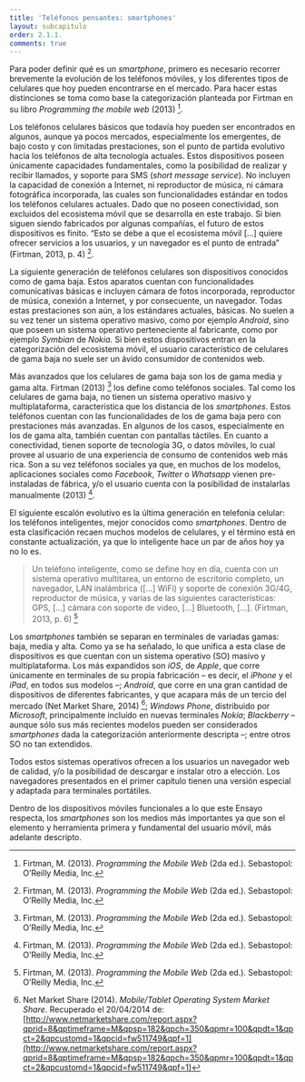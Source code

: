 ```yaml
---
title: 'Teléfonos pensantes: smartphones'
layout: subcapitulo
order: 2.1.1.
comments: true
---
```


Para poder definir qué es un _smartphone_, primero es necesario recorrer brevemente la evolución de los teléfonos móviles, y los diferentes tipos de celulares que hoy pueden encontrarse en el mercado. Para hacer estas distinciones se toma como base la categorización planteada por Firtman en su libro _Programming the mobile web_ (2013) [^fn-firtman_2013].

Los teléfonos celulares básicos que todavía hoy pueden ser encontrados en algunos, aunque ya pocos mercados, especialmente los emergentes, de bajo costo y con limitadas prestaciones, son el punto de partida evolutivo hacia los teléfonos de alta tecnología actuales. Estos dispositivos poseen únicamente capacidades fundamentales, como la posibilidad de realizar y recibir llamados, y soporte para SMS (_short message service_). No incluyen la capacidad de conexión a Internet, ni reproductor de música, ni cámara fotográfica incorporada, las cuales son funcionalidades estándar en todos los teléfonos celulares actuales. Dado que no poseen conectividad, son excluidos del ecosistema móvil que se desarrolla en este trabajo. Si bien siguen siendo fabricados por algunas compañías, el futuro de estos dispositivos es finito. “Esto se debe a que el ecosistema móvil […] quiere ofrecer servicios a los usuarios, y un navegador es el punto de entrada” (Firtman, 2013, p. 4) [^fn-firtman_2013].

La siguiente generación de teléfonos celulares son dispositivos conocidos como de gama baja. Estos aparatos cuentan con funcionalidades comunicativas básicas e incluyen cámara de fotos incorporada, reproductor de música, conexión a Internet, y por consecuente, un navegador. Todas estas prestaciones son aún, a los estándares actuales, básicas. No suelen a su vez tener un sistema operativo masivo, como por ejemplo _Android_, sino que poseen un sistema operativo perteneciente al fabricante, como por ejemplo _Symbian_ de _Nokia_. Si bien estos dispositivos entran en la categorización del ecosistema móvil, el usuario característico de celulares de gama baja no suele ser un ávido consumidor de contenidos web.

Más avanzados que los celulares de gama baja son los de gama media y gama alta. Firtman (2013) [^fn-firtman_2013] los define como teléfonos sociales. Tal como los celulares de gama baja, no tienen un sistema operativo masivo y multiplataforma, característica que los distancia de los _smartphones_. Estos teléfonos cuentan con las funcionalidades de los de gama baja pero con prestaciones más avanzadas. En algunos de los casos, especialmente en los de gama alta, también cuentan con pantallas táctiles. En cuanto a conectividad, tienen soporte de tecnología 3G, o datos móviles, lo cual provee al usuario de una experiencia de consumo de contenidos web más rica. Son a su vez teléfonos sociales ya que, en muchos de los modelos, aplicaciones sociales como _Facebook_, _Twitter_ o _Whatsapp_ vienen pre-instaladas de fábrica, y/o el usuario cuenta con la posibilidad de instalarlas manualmente (2013) [^fn-firtman_2013].

El siguiente escalón evolutivo es la última generación en telefonía celular: los teléfonos inteligentes, mejor conocidos como _smartphones_. Dentro de esta clasificación recaen muchos modelos de celulares, y el término está en constante actualización, ya que lo inteligente hace un par de años hoy ya no lo es.

> Un teléfono inteligente, como se define hoy en día, cuenta con un sistema operativo multitarea, un entorno de escritorio completo, un navegador, LAN inalámbrica ([…] WiFi) y soporte de conexión 3G/4G, reproductor de música, y varias de las siguientes características: GPS, […] cámara con soporte de video, […] Bluetooth, […]. (Firtman, 2013, p. 6) [^fn-firtman_2013]

Los _smartphones_ también se separan en terminales de variadas gamas: baja, media y alta. Como ya se ha señalado, lo que unifica a esta clase de dispositivos es que cuentan con un sistema operativo (SO) masivo y multiplataforma. Los más expandidos son _iOS_, de _Apple_, que corre únicamente en terminales de su propia fabricación – es decir, el _iPhone_ y el _iPad_, en todos sus modelos –; _Android_, que corre en una gran cantidad de dispositivos de diferentes fabricantes, y que acapara más de un tercio del mercado (Net Market Share, 2014) [^fn-netmarketshare_2014]; _Windows Phone_, distribuido por _Microsoft_, principalmente incluído en nuevas terminales _Nokia_; _Blackberry_ – aunque sólo sus más recientes modelos pueden ser considerados _smartphones_ dada la categorización anteriormente descripta –; entre otros SO no tan extendidos.

Todos estos sistemas operativos ofrecen a los usuarios un navegador web de calidad, y/o la posibilidad de descargar e instalar otro a elección. Los navegadores presentados en el primer capítulo tienen una versión especial y adaptada para terminales portátiles.

Dentro de los dispositivos móviles funcionales a lo que este Ensayo respecta, los _smartphones_ son los medios más importantes ya que son el elemento y herramienta primera y fundamental del usuario móvil, más adelante descripto.

[^fn-firtman_2013]: Firtman, M. (2013). _Programming the Mobile Web_ (2da ed.). Sebastopol: O’Reilly Media, Inc.
[^fn-netmarketshare_2014]: Net Market Share (2014). _Mobile/Tablet Operating System Market Share_. Recuperado el 20/04/2014 de: [http://www.netmarketshare.com/report.aspx?qprid=8&qptimeframe=M&qpsp=182&qpch=350&qpmr=100&qpdt=1&qpct=2&qpcustomd=1&qpcid=fw511749&qpf=1](http://www.netmarketshare.com/report.aspx?qprid=8&qptimeframe=M&qpsp=182&qpch=350&qpmr=100&qpdt=1&qpct=2&qpcustomd=1&qpcid=fw511749&qpf=1)
